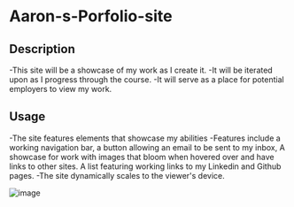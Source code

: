 # Aaron-s-Porfolio-site

## Description
-This site will be a showcase of my work as I create it.
-It will be iterated upon as I progress through the course.
-It will serve as a place for potential employers to view my work.

## Usage
-The site features elements that showcase my abilities
-Features include a working navigation bar, a button allowing an email to be sent to my inbox, A showcase for work with images that bloom when hovered over and have links to other sites. A list featuring working links to my Linkedin and Github pages.
-The site dynamically scales to the viewer's device.

![image](https://user-images.githubusercontent.com/79666127/186560252-7bb70012-3b84-42e0-ba96-843072e1ce3a.png)

